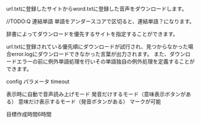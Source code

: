 url.txtに登録したサイトからword.txtに登録した音声をダウンロードします。

//TODO:Q 連結単語
単語をアンダースコアで区切ると、連結単語？になります。

辞書によってダウンロードを優先するサイトを指定することができます。

url.txtに登録されている優先順にダウンロードが試行され、見つからなかった場合error.logにダウンロードできなかった言葉が出力されます。
また、ダウンロードエラーの前に例外単語処理を行いその単語独自の例外処理を定義することができます。

config パラメータ
timeout

表示時に自動で音声読み上げモード
発音だけするモード（意味表示ボタンがある）
意味だけ表示するモード（発音ボタンがある）
マークが可能


目標作成時間6時間
